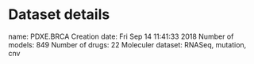 # Dataset details
name: PDXE.BRCA
Creation date: Fri Sep 14 11:41:33 2018
Number of models: 849
Number of drugs: 22
Moleculer dataset: RNASeq, mutation, cnv
